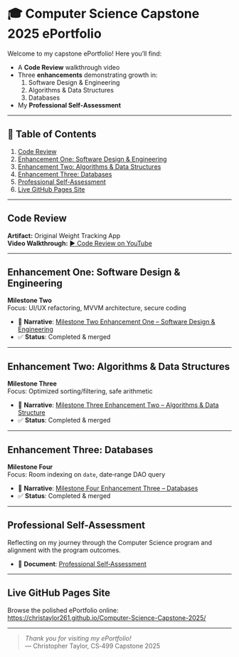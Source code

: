 # 🎓 Computer Science Capstone 2025 ePortfolio

Welcome to my capstone ePortfolio! Here you’ll find:

- A **Code Review** walkthrough video  
- Three **enhancements** demonstrating growth in:
  1. Software Design & Engineering  
  2. Algorithms & Data Structures  
  3. Databases  
- My **Professional Self‑Assessment**

---

## 📑 Table of Contents

1. [Code Review](#code-review)  
2. [Enhancement One: Software Design & Engineering](#enhancement-one-software-design--engineering)  
3. [Enhancement Two: Algorithms & Data Structures](#enhancement-two-algorithms--data-structures)  
4. [Enhancement Three: Databases](#enhancement-three-databases)  
5. [Professional Self-Assessment](#professional-self-assessment)
6. [Live GitHub Pages Site](#live-github-pages-site)  

---

## Code Review

**Artifact:** Original Weight Tracking App  
**Video Walkthrough:** [▶️ Code Review on YouTube](https://youtu.be/your-video-id)

---

## Enhancement One: Software Design & Engineering

**Milestone Two**  
Focus: UI/UX refactoring, MVVM architecture, secure coding

- 📄 **Narrative**: [Milestone Two Enhancement One – Software Design & Engineering](Milestone2_Enhancement1_Software_Design_and_Engineering.md)  
- ✅ **Status**: Completed & merged  

---

## Enhancement Two: Algorithms & Data Structures

**Milestone Three**  
Focus: Optimized sorting/filtering, safe arithmetic

- 📄 **Narrative**: [Milestone Three Enhancement Two – Algorithms & Data Structure](Milestone3_Enhancement2_Algorithms_and_Data_Structure.md)  
- ✅ **Status**: Completed & merged  

---

## Enhancement Three: Databases

**Milestone Four**  
Focus: Room indexing on `date`, date‑range DAO query

- 📄 **Narrative**: [Milestone Four Enhancement Three – Databases](Milestone4_Enhancement3_Databases.md)  
- ✅ **Status**: Completed & merged  

---

## Professional Self-Assessment

Reflecting on my journey through the Computer Science program and alignment with the program outcomes.

- 📄 **Document**: [Professional Self‑Assessment](Professional_Self_Assessment.md)  

---

## Live GitHub Pages Site

Browse the polished ePortfolio online:  
https://christaylor261.github.io/Computer-Science-Capstone-2025/

---

> _Thank you for visiting my ePortfolio!_  
> — Christopher Taylor, CS‑499 Capstone 2025

